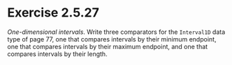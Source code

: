 # Exercise 2.5.27

*One-dimensional intervals*. Write three comparators for the `Interval1D` data type
of page 77, one that compares intervals by their minimum endpoint, one that compares
intervals by their maximum endpoint, and one that compares intervals by their length.